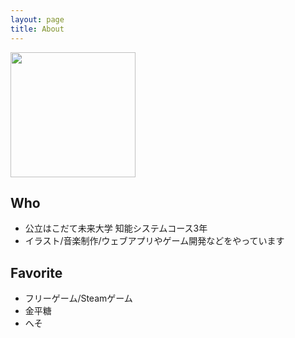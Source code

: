 ```yaml
---
layout: page
title: About
---
```


<img width="200px" src="https://pbs.twimg.com/profile_images/982514303705100288/VfNdbh_4_400x400.jpg">

## Who
 - 公立はこだて未来大学 知能システムコース3年
 - イラスト/音楽制作/ウェブアプリやゲーム開発などをやっています

## Favorite
 - フリーゲーム/Steamゲーム
 - 金平糖
 - へそ
